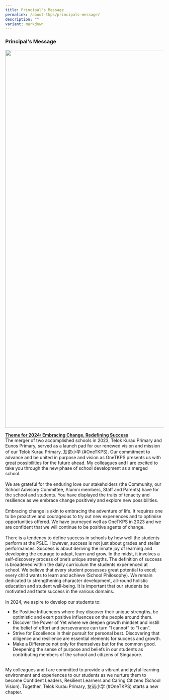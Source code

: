 ```yaml
---
title: Principal's Message
permalink: /about-tkps/principals-message/
description: ""
variant: markdown
---
```

### **Principal's Message**

<div class="container">
<div class="image">
<img src="/images/Mrs_Grace_Leong___With_Name.png" style="width:30vh"></div>

<u><b>Theme for 2024: Embracing Change, Redefining Success</b></u>
<br>The merger of two accomplished schools in 2023, Telok Kurau Primary and Eunos Primary, served as a launch pad for our renewed vision and mission of our Telok Kurau Primary, 友诺小学 (#OneTKPS). Our commitment to advance and be united in purpose and vision as OneTKPS presents us with great possibilities for the future ahead. My colleagues and I are excited to take you through the new phase of school development as a merged school. 
<br>
<br>We are grateful for the enduring love our stakeholders (the Community, our School Advisory Committee, Alumni members, Staff and Parents) have for the school and students. You have displayed the traits of tenacity and resilience as we embrace change positively and explore new possibilities. 
<br>
<br>Embracing change is akin to embracing the adventure of life. It requires one to be proactive and courageous to try out new experiences and to optimise opportunities offered. We have journeyed well as OneTKPS in 2023 and we are confident that we will continue to be positive agents of change.
<br>
<br>There is a tendency to define success in schools by how well the students perform at the PSLE. However, success is not just about grades and stellar performances. Success is about deriving the innate joy of learning and developing the courage to adapt, learn and grow. In the midst, it involves a self-discovery process of one’s unique strengths. The definition of success is broadened within the daily curriculum the students experienced at school. We believe that every student possesses great potential to excel; every child wants to learn and achieve (School Philosophy). We remain dedicated to strengthening character development, all-round holistic education and student well-being. It is important that our students be motivated and taste success in the various domains. 
<br>
<br>In 2024, we aspire to develop our students to:
<ul>
<li>Be Positive Influencers where they discover their unique strengths, be optimistic and exert positive influences on the people around them. </li>

<li>Discover the Power of Yet where we deepen growth mindset and instill the belief of effort and perseverance can turn “I cannot” to “I can”. </li>

<li>Strive for Excellence in their pursuit for personal best. Discovering that diligence and resilience are essential elements for success and growth. </li>

<li>Make a Difference not only for themselves but for the common good. Deepening the sense of purpose and beliefs in our students as contributing members of the school and citizens of Singapore. </li></ul>

<br>My colleagues and I are committed to provide a vibrant and joyful learning environment and experiences to our students as we nurture them to become Confident Leaders, Resilient Learners and Caring Citizens (School Vision). Together, Telok Kurau Primary, 友诺小学 (#OneTKPS) starts a new chapter.</div>